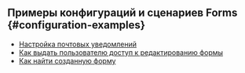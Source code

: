 ## Примеры конфигураций и сценариев Forms {#configuration-examples}

* [Настройка почтовых уведомлений](customizing-mail-notifications.md)
* [Как выдать пользователю доступ к редактированию формы](granting-access-to-form-editing.md)
* [Как найти созданную форму](locating-form.md)